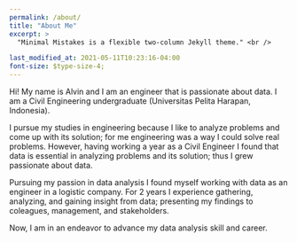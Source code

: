 ```yaml
---
permalink: /about/
title: "About Me"
excerpt: >
  "Minimal Mistakes is a flexible two-column Jekyll theme." <br />

last_modified_at: 2021-05-11T10:23:16-04:00
font-size: $type-size-4;
---
```

Hi! My name is Alvin and I am an engineer that is passionate about data. I am a Civil Engineering undergraduate (Universitas Pelita Harapan, Indonesia).

I pursue my studies in engineering because I like to analyze problems and come up with its solution; for me engineering was a way I could solve real problems.
However, having working a year as a Civil Engineer I found that data is essential in analyzing problems and its solution; thus I grew passionate about data.

Pursuing my passion in data analysis I found myself working with data as an engineer in a logistic company. For 2 years I experience gathering, analyzing, and gaining insight from data; presenting my findings to coleagues, management, and stakeholders. 

Now, I am in an endeavor to advance my data analysis skill and career.
